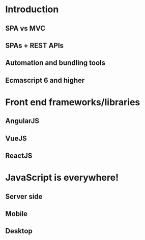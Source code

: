 # Introduction
## SPA vs MVC
## SPAs + REST APIs
## Automation and bundling tools
## Ecmascript 6 and higher
# Front end frameworks/libraries
## AngularJS
## VueJS
## ReactJS
# JavaScript is everywhere!
## Server side
## Mobile
## Desktop